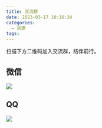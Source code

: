 ```yaml
---
title: 交流群
date: 2023-03-17 10:16:34
categories:
  - 资源
tags:
---
```


扫描下方二维码加入交流群，结伴前行。

## 微信

![](https://imgs.boringhex.top/blog/boringhex-1.jpg)

## QQ

![](https://imgs.boringhex.top/blog/boringhex-qq.jpg)
